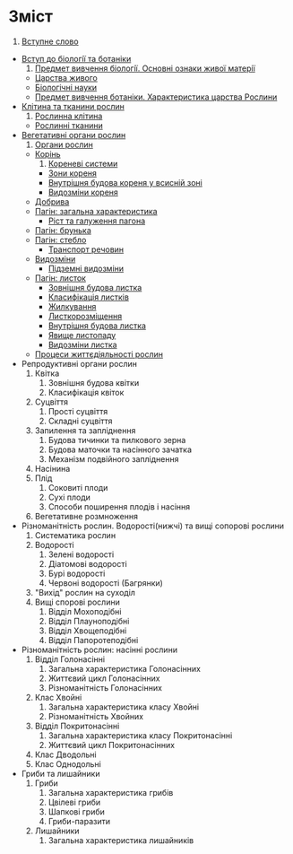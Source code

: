 # Зміст

1. [Вступне слово](vstup.md)
* [Вступ до бiологiї та ботанiки](1/predmet_vivchennya_biologi_osnovni_oznaki_zhivo_materi_oznachennya.md)
   1. [Предмет вивчення бiологiї. Основнi ознаки живої матерiї](1/predmet_vivchennya_biologi_osnovni_oznaki_zhivo_materi_oznachennya.md)
   * [Царства живого](1/tsarstva_zhivogo.md)
   * [Бiологiчнi науки](1/biologichni_nauki.md)
   * [Предмет вивчення ботанiки. Характеристика царства Рослини](1/predmet_vivchennya_botaniki_harakteristika_tsarstva_roslini.md)
* [Клiтина та тканини рослин](2/roslinna_klitina.md)
   1. [Рослинна клiтина](2/roslinna_klitina.md)
   * [Рослиннi тканини](2/roslinni_tkanini.md)
* [Вегетативнi органи рослин](3/organi_roslin.md)
   1. [Органи рослин](3/organi_roslin.md)
   * [Корiнь](3/korin.md)
       1. [Кореневi системи](3/korenevi_sistemi.md)
       * [Зони кореня](3/zoni_korenya.md)
       * [Внутрiшня будова кореня у всиснiй зонi](3/vnutrishnya_budova_korenya_u_vsisnii_zoni.md)
       * [Видозмiни кореня](3/vidozmini_korenya.md)
   * [Добрива](3/dobriva.md)   
   * [Пагiн: загальна характеристика](3/pagin_zagalna_harakteristika.md)
       * [Рiст та галуження пагона](3/rist_ta_galuzhennya_pagona.md)
   * [Пагiн: брунька](3/pagin_brunka.md)
   * [Пагiн: стебло](3/pagin_steblo.md)
       * [Транспорт речовин](3/transport_rechovin.md)
   * [Видозмiни](3/nadzemni_vidozmini.md)
       * [Пiдземнi видозмiни](3/pidzemni_vidozmini.md)
   * [Пагiн: листок](3/pagin_listok.md)
       * [Зовнiшня будова листка](3/zovnishnya_budova_listka.md)
       * [Класифiкацiя листкiв](3/klasifikatsiya_listkiv.md)
       * [Жилкування](3/zhilkuvannya.md)
       * [Листкорозмiщення](3/listkorozmischennya.md)
       * [Внутрiшня будова листка](3/vnutrishnya_budova_listka.md)
       * [Явище листопаду](3/yavische_listopadu.md)
       * [Видозмiни листка](3/vidozmini_listka.md)
   * [Процеси життєдiяльностi рослин](3/protsesi_zhittdiyalnosti_roslin.md)
* Репродуктивнi органи рослин
   1. Квітка
        1. Зовнішня будова квітки
        2. Класифікація квіток
   2. Суцвіття
        1. Прості суцвіття
        2. Складні суцвіття
   3. Запилення та запліднення
        1. Будова тичинки та пилкового зерна
        2. Будова маточки та насінного зачатка
        3. Механізм подвійного запліднення
   4. Насінина
   5. Плід
        1. Соковиті плоди
        2. Сухі плоди
        3. Способи поширення плодів і насіння
   6. Вегетативне розмноження
* Різноманітність рослин. Водорості(нижчі) та вищі сопорові рослини
   1. Систематика рослин
   2. Водорості
        1. Зелені водорості
        2. Діатомові водорості
        3. Бурі водорості
        4. Червоні водорості (Багрянки)
   3. "Вихід" рослин на суходіл
   4. Вищі спорові рослини
        1. Відділ Мохоподібні
        2. Відділ Плауноподібні
        3. Відділ Хвощеподібні
        4. Відділ Папоротеподібні
* Різноманітність рослин: насінні рослини
    1. Відділ Голонасінні
        1. Загальна характеристика Голонасінних
        2. Життєвий цикл Голонасінних
        3. Різноманітність Голонасінних
    2. Клас Хвойні
        1. Загальна характеристика класу Хвойні
        2. Різноманітність Хвойних
    3. Відділ Покритонасінні
        1. Загальна характеристика класу Покритонасінні
        2. Життєвий цикл Покритонасінних 
    4. Клас Дводольні
    5. Клас Однодольні
* Гриби та лишайники
    1. Гриби
        1. Загальна характеристика грибів
        2. Цвілеві гриби
        3. Шапкові гриби
        4. Гриби-паразити
    2. Лишайники
        1. Загальна характеристика лишайників
